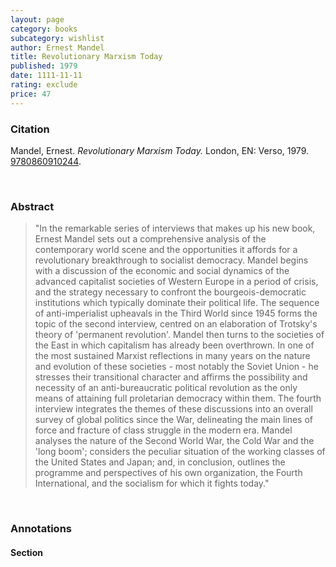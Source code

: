 ```yaml
---
layout: page
category: books
subcategory: wishlist
author: Ernest Mandel
title: Revolutionary Marxism Today
published: 1979
date: 1111-11-11
rating: exclude
price: 47
---
```


### Citation

Mandel, Ernest. *Revolutionary Marxism Today.* London, EN: Verso, 1979. [9780860910244](https://www.versobooks.com/en-ca/products/1078-revolutionary-marxism-today).

<br>

### Abstract

> "In the remarkable series of interviews that makes up his new book, Ernest Mandel sets out a comprehensive analysis of the contemporary world scene and the opportunities it affords for a revolutionary breakthrough to socialist democracy. Mandel begins with a discussion of the economic and social dynamics of the advanced capitalist societies of Western Europe in a period of crisis, and the strategy necessary to confront the bourgeois-democratic institutions which typically dominate their political life. The sequence of anti-imperialist upheavals in the Third World since 1945 forms the topic of the second interview, centred on an elaboration of Trotsky's theory of 'permanent revolution'. Mandel then turns to the societies of the East in which capitalism has already been overthrown. In one of the most sustained Marxist reflections in many years on the nature and evolution of these societies - most notably the Soviet Union - he stresses their transitional character and affirms the possibility and necessity of an anti-bureaucratic political revolution as the only means of attaining full proletarian democracy within them. The fourth interview integrates the themes of these discussions into an overall survey of global politics since the War, delineating the main lines of force and fracture of class struggle in the modern era. Mandel analyses the nature of the Second World War, the Cold War and the 'long boom'; considers the peculiar situation of the working classes of the United States and Japan; and, in conclusion, outlines the programme and perspectives of his own organization, the Fourth International, and the socialism for which it fights today."

<br>

### Annotations

#### Section

<br>
